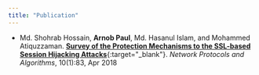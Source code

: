 ```yaml
---
title: "Publication"
---
```


- Md. Shohrab Hossain, **Arnob Paul**, Md. Hasanul Islam, and Mohammed Atiquzzaman. [**Survey of the Protection Mechanisms to the SSL-based Session Hijacking Attacks**](https://doi.org/10.5296/npa.v10i1.12478){:target="_blank"}. *Network Protocols and Algorithms*, 10(1):83, Apr 2018

